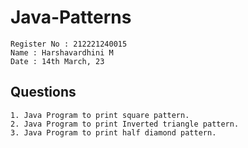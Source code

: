 # Java-Patterns

```
Register No : 212221240015
Name : Harshavardhini M
Date : 14th March, 23
```

## Questions
```
1. Java Program to print square pattern.
2. Java Program to print Inverted triangle pattern.
3. Java Program to print half diamond pattern.
```
